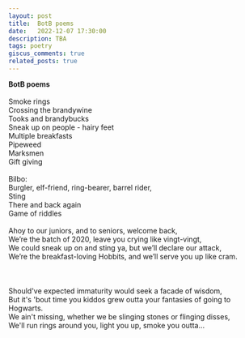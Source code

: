 ```yaml
---
layout: post
title:  BotB poems
date:   2022-12-07 17:30:00
description: TBA
tags: poetry
giscus_comments: true
related_posts: true
---
```


<div class="poem">
<b>BotB poems</b><br><br>Smoke rings<br>Crossing the brandywine<br>Tooks and brandybucks<br>Sneak up on people - hairy feet<br>Multiple breakfasts<br>Pipeweed<br>Marksmen<br>Gift giving<br><br>Bilbo:<br>	Burgler, elf-friend, ring-bearer, barrel rider,<br>	Sting<br>	There and back again<br>	Game of riddles<br><br>Ahoy to our juniors, and to seniors, welcome back,<br>We’re the batch of 2020, leave you crying like vingt-vingt,<br>We could sneak up on and sting ya, but we’ll declare our attack,<br>We’re the breakfast-loving Hobbits, and we’ll serve you up like cram.<br><br><br><br>Should've expected immaturity would seek a facade of wisdom,<br>But it's 'bout time you kiddos grew outta your fantasies of going to Hogwarts.<br>We ain't missing, whether we be slinging stones or flinging disses,<br>We'll run rings around you, light you up, smoke you outta…<br><br><br><br><br><br><br></div>